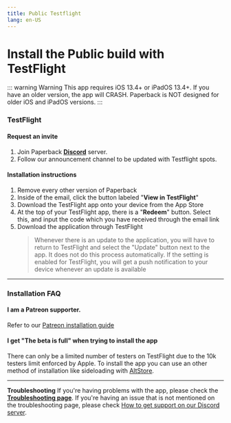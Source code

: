 ```yaml
---
title: Public Testflight
lang: en-US
---
```


# Install the Public build with TestFlight

::: warning Warning
This app requires iOS 13.4+ or iPadOS 13.4+. If you have an older version, the app will CRASH. Paperback is NOT designed for older iOS and iPadOS versions.
:::

### TestFlight
#### Request an invite
1. Join Paperback **[Discord](https://discord.gg/Ny83JV3)** server.
1. Follow our announcement channel to be updated with Testflight spots.

#### Installation instructions
1. Remove every other version of Paperback
1. Inside of the email, click the button labeled "**View in TestFlight**"
1. Download the TestFlight app onto your device from the App Store
1. At the top of your TestFlight app, there is a "**Redeem**" button. Select this, and input the code which you have received through the email link
1. Download the application through TestFlight
   > Whenever there is an update to the application, you will have to return to TestFlight and select the "Update" button next to the app. It does not do this process automatically. If the setting is enabled for TestFlight, you will get a push notification to your device whenever an update is available

---

### Installation FAQ

#### I am a Patreon supporter.
Refer to our [Patreon installation guide](/help/installation/beta-testflight/#installation)

#### I get "The beta is full" when trying to install the app
There can only be a limited number of testers on TestFlight due to the 10k testers limit enforced by Apple.
To install the app you can use an other method of installation like sideloading with [AltStore](/help/installation/public-altstore/).

---

**Troubleshooting**
If you're having problems with the app, please check the **[Troubleshooting page](/help/faq/#troubleshooting)**. 
If you're having an issue that is not mentioned on the troubleshooting page, please check [How to get support on our Discord server](/help/guides/discord-support).
